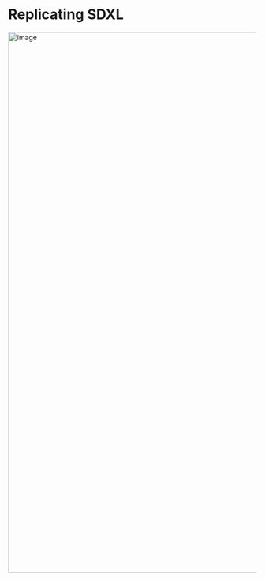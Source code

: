# Replicating SDXL


<img width="1096" alt="image" src="https://github.com/yudhisteer/A-Journey-with-ComfyUI/assets/59663734/f34b9554-c26b-4673-b068-2db1fe2ae5bd">
